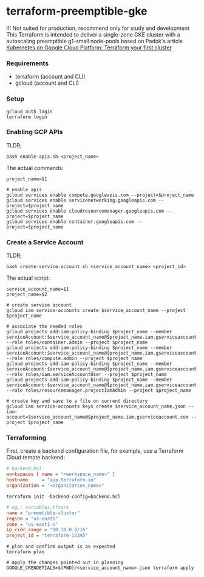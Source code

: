 # terraform-preemptible-gke

!!! Not suited for production, recommend only for study and development
This Terraform is intended to deliver a single-zone GKE cluster with a autoscaling preemptible g1-small node-pools based on Padok's article [Kubernetes on Google Cloud Platform: Terraform your first cluster](https://www.padok.fr/en/blog/kubernetes-google-cloud-terraform-cluster)

### Requirements

- terraform (account and CLI)
- gcloud (account and CLI)

### Setup

```shell
gcloud auth login
terraform login
```

### Enabling GCP APIs

TLDR;

```shell
bash enable-apis.sh <project_name>
```

The actual commands:

```shell
project_name=$1

# enable apis
gcloud services enable compute.googleapis.com --project=$project_name
gcloud services enable servicenetworking.googleapis.com --project=$project_name
gcloud services enable cloudresourcemanager.googleapis.com --project=$project_name
gcloud services enable container.googleapis.com --project=$project_name
```

### Create a Service Account

TLDR;

```shell
bash create-service-account.sh <service_account_name> <project_id>
```

The actual script:

```shell
service_account_name=$1
project_name=$2

# create service account
gcloud iam service-accounts create $service_account_name --project $project_name

# associate the needed roles
gcloud projects add-iam-policy-binding $project_name --member serviceAccount:$service_account_name@$project_name.iam.gserviceaccount.com --role roles/container.admin --project $project_name
gcloud projects add-iam-policy-binding $project_name --member serviceAccount:$service_account_name@$project_name.iam.gserviceaccount.com --role roles/compute.admin --project $project_name
gcloud projects add-iam-policy-binding $project_name --member serviceAccount:$service_account_name@$project_name.iam.gserviceaccount.com --role roles/iam.serviceAccountUser --project $project_name
gcloud projects add-iam-policy-binding $project_name --member serviceAccount:$service_account_name@$project_name.iam.gserviceaccount.com --role roles/resourcemanager.projectIamAdmin --project $project_name

# create key and save to a file on current directory
gcloud iam service-accounts keys create $service_account_name.json --iam-account=$service_account_name@$project_name.iam.gserviceaccount.com --project $project_name
```

### Terraforming

First, create a backend configuration file, for example, use a Terraform Cloud remote backend:

```ini
# backend.hcl
workspaces { name = "<workspace_name>" }
hostname     = "app.terraform.io"
organization = "<organization_name>"
```

```shell
terraform init -backend-config=backend.hcl
```

```ini
# eg.: variables.tfvars
name = "premmtible-cluster"
region = "us-east1"
zone = "us-east1-c"
ip_cidr_range = "10.10.0.0/16"
project_id = "terraform-12345"
```

```shell
# plan and confirm output is as expected
terraform plan

# apply the changes pointed out in planning
GOOGLE_CRENDETIALS=$(PWD)/<service_account_name>.json terraform apply
```
